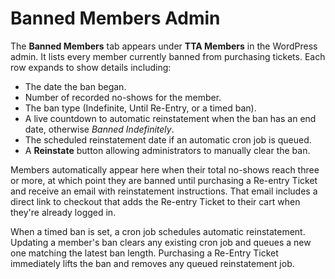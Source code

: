 # Banned Members Admin

The **Banned Members** tab appears under **TTA Members** in the WordPress admin. It lists every member currently banned from purchasing tickets. Each row expands to show details including:

- The date the ban began.
- Number of recorded no-shows for the member.
- The ban type (Indefinite, Until Re-Entry, or a timed ban).
- A live countdown to automatic reinstatement when the ban has an end date, otherwise *Banned Indefinitely*.
- The scheduled reinstatement date if an automatic cron job is queued.
- A **Reinstate** button allowing administrators to manually clear the ban.

Members automatically appear here when their total no-shows reach three or more, at which point they are banned until purchasing a Re-entry Ticket and receive an email with reinstatement instructions.
That email includes a direct link to checkout that adds the Re-entry Ticket to their cart when they're already logged in.

When a timed ban is set, a cron job schedules automatic reinstatement. Updating a member's ban clears any existing cron job and queues a new one matching the latest ban length.
Purchasing a Re-Entry Ticket immediately lifts the ban and removes any queued reinstatement job.
